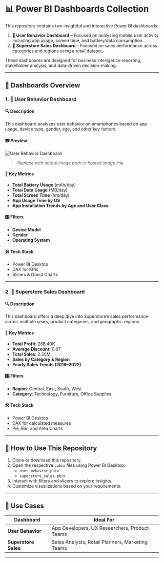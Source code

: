 # 📊 Power BI Dashboards Collection

This repository contains two insightful and interactive Power BI dashboards:

1. **📱 User Behavior Dashboard** – Focused on analyzing mobile user activity including app usage, screen time, and battery/data consumption.
2. **🏪 Superstore Sales Dashboard** – Focused on sales performance across categories and regions using a retail dataset.

These dashboards are designed for business intelligence reporting, stakeholder analysis, and data-driven decision-making.

---

## 📁 Dashboards Overview

### 1. 📱 User Behavior Dashboard

#### 🔍 Description
This dashboard analyzes user behavior on smartphones based on app usage, device type, gender, age, and other key factors.

#### 📷 Preview  
![User Behavior Dashboard](./images/user_behavior_dashboard.jpg)  
> _Replace with actual image path or hosted image link_

#### 📌 Key Metrics
- **Total Battery Usage** (mAh/day)
- **Total Data Usage** (MB/day)
- **Total Screen Time** (hrs/day)
- **App Usage Time by OS**
- **App Installation Trends by Age and User Class**

#### 🎛 Filters
- **Device Model**
- **Gender**
- **Operating System**

#### 🛠️ Tech Stack
- Power BI Desktop
- DAX for KPIs
- Slicers & Donut Charts

---

### 2. 🏪 Superstore Sales Dashboard

#### 🔍 Description
This dashboard offers a deep dive into Superstore’s sales performance across multiple years, product categories, and geographic regions.

#### 📌 Key Metrics
- **Total Profit**: 286.40K  
- **Average Discount**: 0.07  
- **Total Sales**: 2.30M  
- **Sales by Category & Region**
- **Yearly Sales Trends (2019–2022)**

#### 🎛 Filters
- **Region**: Central, East, South, West  
- **Category**: Technology, Furniture, Office Supplies  

#### 🛠️ Tech Stack
- Power BI Desktop  
- DAX for calculated measures  
- Pie, Bar, and Area Charts

---

## 🚀 How to Use This Repository

1. Clone or download this repository.
2. Open the respective `.pbix` files using Power BI Desktop:
   - `user_behavior.pbix`
   - `superstore_sales.pbix`
3. Interact with filters and slicers to explore insights.
4. Customize visualizations based on your requirements.

---

## 📌 Use Cases

| Dashboard             | Ideal For                                   |
|-----------------------|----------------------------------------------|
| **User Behavior**     | App Developers, UX Researchers, Product Teams |
| **Superstore Sales**  | Sales Analysts, Retail Planners, Marketing Teams |

---
